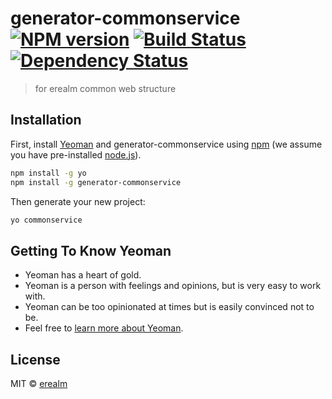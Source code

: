 # generator-commonservice [![NPM version][npm-image]][npm-url] [![Build Status][travis-image]][travis-url] [![Dependency Status][daviddm-image]][daviddm-url]
> for erealm common web structure

## Installation

First, install [Yeoman](http://yeoman.io) and generator-commonservice using [npm](https://www.npmjs.com/) (we assume you have pre-installed [node.js](https://nodejs.org/)).

```bash
npm install -g yo
npm install -g generator-commonservice
```

Then generate your new project:

```bash
yo commonservice
```

## Getting To Know Yeoman

 * Yeoman has a heart of gold.
 * Yeoman is a person with feelings and opinions, but is very easy to work with.
 * Yeoman can be too opinionated at times but is easily convinced not to be.
 * Feel free to [learn more about Yeoman](http://yeoman.io/).

## License

MIT © [erealm](http://www.erealmsoft.com)


[npm-image]: https://badge.fury.io/js/generator-commonservice.svg
[npm-url]: https://npmjs.org/package/generator-commonservice
[travis-image]: https://travis-ci.org/erealmsoft/generator-commonservice.svg?branch=master
[travis-url]: https://travis-ci.org/erealmsoft/generator-commonservice
[daviddm-image]: https://david-dm.org/erealmsoft/generator-commonservice.svg?theme=shields.io
[daviddm-url]: https://david-dm.org/erealmsoft/generator-commonservice
